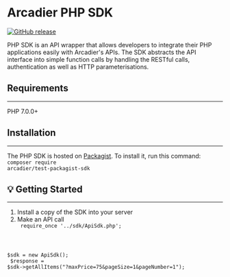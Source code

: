 # Arcadier PHP SDK

[![GitHub release](https://img.shields.io/github/v/release/arcadier/testpackagistsdk)](https://img.shields.io/github/v/release/arcadier/testpackagistsdk)

PHP SDK is an API wrapper that allows developers to integrate their PHP applications easily with Arcadier's APIs. The SDK abstracts the API interface into simple function calls by handling the RESTful calls, authentication as well as HTTP parameterisations.

## Requirements
***
PHP 7.0.0+

## Installation
***
The PHP SDK is hosted on [Packagist](https://packagist.org/packages/arcadier/test-packagist-sdk). To install it, run this command: <br />
<code>composer require arcadier/test-packagist-sdk</code>

## 💡 Getting Started
***
1. Install a copy of the SDK into your server
2. Make an API call
<code><br />
require_once '../sdk/ApiSdk.php';

$sdk = new ApiSdk();<br />
$response = $sdk->getAllItems("?maxPrice=75&pageSize=1&pageNumber=1");
<code>